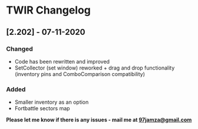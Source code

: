 # TWIR Changelog



## [2.202] - 07-11-2020
### Changed
- Code has been rewritten and improved
- SetCollector (set window) reworked + drag and drop functionality (inventory pins and ComboComparison compatibility)

### Added
- Smaller inventory as an option
- Fortbattle sectors map

**Please let me know if there is any issues - mail me at 97jamza@gmail.com**